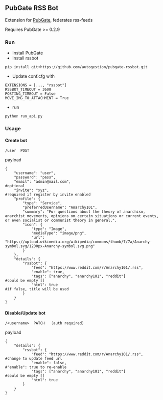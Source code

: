 ## PubGate RSS Bot
Extension for [PubGate](https://github.com/autogestion/pubgate), federates rss-feeds

Requires PubGate >= 0.2.9
### Run

 - Install PubGate
 - Install rssbot
 ```
 pip install git+https://github.com/autogestion/pubgate-rssbot.git

```
 - Update conf.cfg with
```
EXTENSIONS = [..., "rssbot"]
RSSBOT_TIMEOUT = 3600
POSTING_TIMEOUT = False
MOVE_IMG_TO_ATTACHMENT = True
```
 - run 
```
python run_api.py

```


### Usage

#### Create bot
```
/user  POST
```
payload
```
{
    "username": "user",
    "password": "pass",
    "email": "admin@mail.com",                                          #optional
    "invite": "xyz",                                                    #required if register by invite enabled
    "profile": {
        "type": "Service",
        "preferredUsername": "Anarchy101",
        "summary": "For questions about the theory of anarchism, anarchist movements, opinions on certain situations or current events, or even socialist or communist theory in general.",
        "icon": {
            "type": "Image",
            "mediaType": "image/png",
            "url": "https://upload.wikimedia.org/wikipedia/commons/thumb/7/7a/Anarchy-symbol.svg/1200px-Anarchy-symbol.svg.png"
        }    
    },
    "details": {
        "rssbot": {
            "feed": "https://www.reddit.com/r/Anarchy101/.rss",
            "enable": true,
            "tags": ["anarchy", "anarchy101", "reddit"]                 #could be empty []
            "html": true                                                #if false, title will be used
        }   
    }
}
```

#### Disable/Update bot
```
/<username>  PATCH   (auth required)
```
payload
```
{
    "details": {
        "rssbot": {
            "feed": "https://www.reddit.com/r/Anarchy101/.rss",         #change to update feed url
            "enable": false,                                            #"enable": true to re-enable
            "tags": ["anarchy", "anarchy101", "reddit"]                 #could be empty []
            "html": true                                                  
        }
    }
}
```
